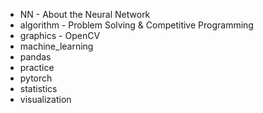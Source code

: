 * NN - About the Neural Network
* algorithm - Problem Solving & Competitive Programming
* graphics - OpenCV
* machine_learning
* pandas
* practice
* pytorch
* statistics
* visualization
